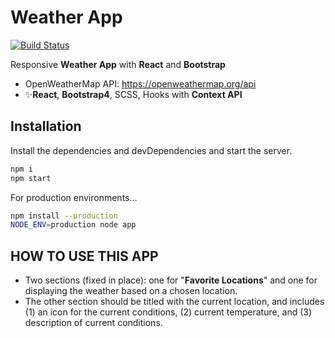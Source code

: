 # Weather App 
[![Build Status](https://travis-ci.org/joemccann/dillinger.svg?branch=master)](https://travis-ci.org/joemccann/dillinger)

Responsive **Weather App** with **React** and **Bootstrap**

- OpenWeatherMap API: https://openweathermap.org/api
- ✨**React**, **Bootstrap4**, SCSS, Hooks with **Context API**

## Installation

Install the dependencies and devDependencies and start the server.

```sh
npm i
npm start
```

For production environments...

```sh
npm install --production
NODE_ENV=production node app
```

## HOW TO USE THIS APP

- Two sections (fixed in place): one for "**Favorite Locations**" and one for displaying the weather based on a chosen location.
- The other section should be titled with the current location, and includes (1) an icon for the current conditions, (2) current temperature, and (3) description of current conditions.
